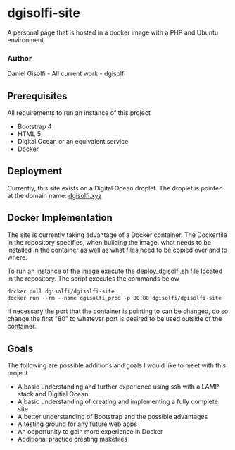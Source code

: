 # dgisolfi-site
A personal page that is hosted in a docker image with a PHP and Ubuntu environment
### Author

Daniel Gisolfi - All current work - dgisolfi

## Prerequisites

All requirements to run an instance of this project

- Bootstrap 4
- HTML 5
- Digital Ocean or an equivalent service
- Docker

## Deployment

Currently, this site exists on a Digital Ocean droplet. The droplet is pointed at the domain name: [dgisolfi.xyz](http://www.dgisolfi.xyz)

## Docker Implementation

The site is currently taking advantage of a Docker container. The Dockerfile in the repository specifies, when building the image, what needs to be installed in the container as well as what files need to be copied over and to where.

To run an instance of the image execute the deploy_dgisolfi.sh file located in the repository. The script executes the commands below

```dockerfile
docker pull dgisolfi/dgisolfi-site
docker run --rm --name dgisolfi_prod -p 80:80 dgisolfi/dgisolfi-site
```
If necessary the port that the container is pointing to can be changed, do so change the first "80" to whatever port is desired to be used outside of the container.


## Goals

The following are possible additions and goals I would like to meet with this project

- A basic understanding and further experience using ssh with a LAMP stack and Digitial Ocean 
- A basic understanding of creating and implementing a fully complete site
- A better understanding of Bootstrap and the possible advantages
- A testing ground for any future web apps 
- An opportunity to gain more experience in Docker
- Additional practice creating makefiles
